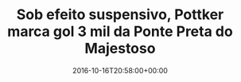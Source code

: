 ---
layout: post
title: "Sob efeito suspensivo, Pottker marca gol 3 mil da Ponte Preta do Majestoso"
date: 2016-10-16T20:58:00+00:00
external_link: "http://globoesporte.globo.com/sp/campinas-e-regiao/futebol/times/ponte-preta/noticia/2016/10/sob-efeito-suspensivo-pottker-sai-do-banco-e-marca-gol-3-mil-do-majestoso.html"
categories: news globo.com
---
